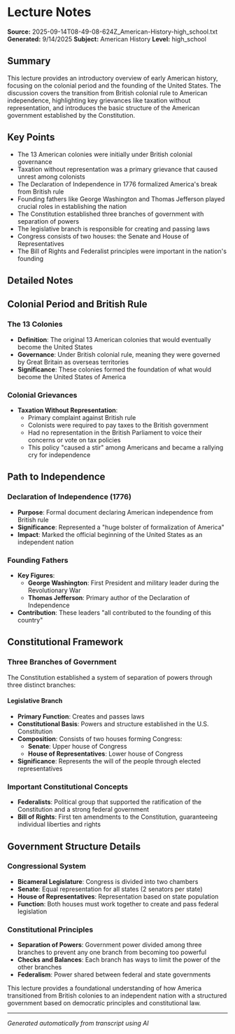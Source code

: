 # Lecture Notes

**Source:** 2025-09-14T08-49-08-624Z_American-History-high_school.txt  
**Generated:** 9/14/2025
**Subject:** American History
**Level:** high_school

## Summary

This lecture provides an introductory overview of early American history, focusing on the colonial period and the founding of the United States. The discussion covers the transition from British colonial rule to American independence, highlighting key grievances like taxation without representation, and introduces the basic structure of the American government established by the Constitution.

## Key Points

- The 13 American colonies were initially under British colonial governance
- Taxation without representation was a primary grievance that caused unrest among colonists
- The Declaration of Independence in 1776 formalized America's break from British rule
- Founding fathers like George Washington and Thomas Jefferson played crucial roles in establishing the nation
- The Constitution established three branches of government with separation of powers
- The legislative branch is responsible for creating and passing laws
- Congress consists of two houses: the Senate and House of Representatives
- The Bill of Rights and Federalist principles were important in the nation's founding

## Detailed Notes

## Colonial Period and British Rule

### The 13 Colonies
- **Definition**: The original 13 American colonies that would eventually become the United States
- **Governance**: Under British colonial rule, meaning they were governed by Great Britain as overseas territories
- **Significance**: These colonies formed the foundation of what would become the United States of America

### Colonial Grievances
- **Taxation Without Representation**: 
  - Primary complaint against British rule
  - Colonists were required to pay taxes to the British government
  - Had no representation in the British Parliament to voice their concerns or vote on tax policies
  - This policy "caused a stir" among Americans and became a rallying cry for independence

## Path to Independence

### Declaration of Independence (1776)
- **Purpose**: Formal document declaring American independence from British rule
- **Significance**: Represented a "huge bolster of formalization of America"
- **Impact**: Marked the official beginning of the United States as an independent nation

### Founding Fathers
- **Key Figures**:
  - **George Washington**: First President and military leader during the Revolutionary War
  - **Thomas Jefferson**: Primary author of the Declaration of Independence
- **Contribution**: These leaders "all contributed to the founding of this country"

## Constitutional Framework

### Three Branches of Government
The Constitution established a system of separation of powers through three distinct branches:

#### Legislative Branch
- **Primary Function**: Creates and passes laws
- **Constitutional Basis**: Powers and structure established in the U.S. Constitution
- **Composition**: Consists of two houses forming Congress:
  - **Senate**: Upper house of Congress
  - **House of Representatives**: Lower house of Congress
- **Significance**: Represents the will of the people through elected representatives

### Important Constitutional Concepts
- **Federalists**: Political group that supported the ratification of the Constitution and a strong federal government
- **Bill of Rights**: First ten amendments to the Constitution, guaranteeing individual liberties and rights

## Government Structure Details

### Congressional System
- **Bicameral Legislature**: Congress is divided into two chambers
- **Senate**: Equal representation for all states (2 senators per state)
- **House of Representatives**: Representation based on state population
- **Function**: Both houses must work together to create and pass federal legislation

### Constitutional Principles
- **Separation of Powers**: Government power divided among three branches to prevent any one branch from becoming too powerful
- **Checks and Balances**: Each branch has ways to limit the power of the other branches
- **Federalism**: Power shared between federal and state governments

This lecture provides a foundational understanding of how America transitioned from British colonies to an independent nation with a structured government based on democratic principles and constitutional law.

---
*Generated automatically from transcript using AI*